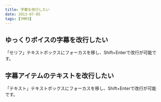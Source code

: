 ```yaml
---
title: 字幕を改行したい
date: 2013-07-05
tags: [YMM3]
---
```

## ゆっくりボイスの字幕を改行したい
「セリフ」テキストボックスにフォーカスを移し、Shift+Enterで改行が可能です。

## 字幕アイテムのテキストを改行したい
「テキスト」テキストボックスにフォーカスを移し、Shift+Enterで改行が可能です。